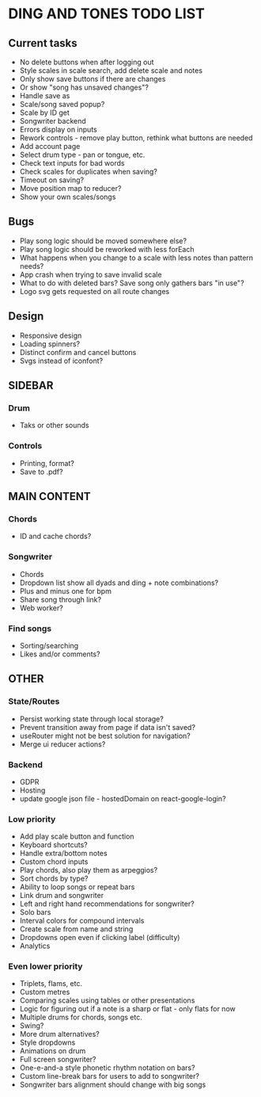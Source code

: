 # DING AND TONES TODO LIST

## Current tasks

* No delete buttons when after logging out
* Style scales in scale search, add delete scale and notes
* Only show save buttons if there are changes
* Or show "song has unsaved changes"?
* Handle save as
* Scale/song saved popup?
* Scale by ID get
* Songwriter backend
* Errors display on inputs
* Rework controls - remove play button, rethink what buttons are needed
* Add account page
* Select drum type - pan or tongue, etc.
* Check text inputs for bad words
* Check scales for duplicates when saving?
* Timeout on saving?
* Move position map to reducer?
* Show your own scales/songs

## Bugs

* Play song logic should be moved somewhere else?
* Play song logic should be reworked with less forEach
* What happens when you change to a scale with less notes than pattern needs?
* App crash when trying to save invalid scale
* What to do with deleted bars? Save song only gathers bars "in use"?
* Logo svg gets requested on all route changes

## Design

* Responsive design
* Loading spinners?
* Distinct confirm and cancel buttons
* Svgs instead of iconfont?

## SIDEBAR

### Drum

* Taks or other sounds

### Controls

* Printing, format?
* Save to .pdf?

## MAIN CONTENT

### Chords

* ID and cache chords?

### Songwriter

* Chords
* Dropdown list show all dyads and ding + note combinations?
* Plus and minus one for bpm
* Share song through link?
* Web worker?

### Find songs

* Sorting/searching
* Likes and/or comments?

## OTHER

### State/Routes

* Persist working state through local storage?
* Prevent transition away from page if data isn't saved?
* useRouter might not be best solution for navigation?
* Merge ui reducer actions?

### Backend

* GDPR
* Hosting
* update google json file - hostedDomain on react-google-login?

### Low priority

* Add play scale button and function
* Keyboard shortcuts?
* Handle extra/bottom notes
* Custom chord inputs
* Play chords, also play them as arpeggios?
* Sort chords by type?
* Ability to loop songs or repeat bars
* Link drum and songwriter
* Left and right hand recommendations for songwriter?
* Solo bars
* Interval colors for compound intervals
* Create scale from name and string
* Dropdowns open even if clicking label (difficulty)
* Analytics

### Even lower priority

* Triplets, flams, etc.
* Custom metres
* Comparing scales using tables or other presentations
* Logic for figuring out if a note is a sharp or flat - only flats for now
* Multiple drums for chords, songs etc.
* Swing?
* More drum alternatives?
* Style dropdowns
* Animations on drum
* Full screen songwriter?
* One-e-and-a style phonetic rhythm notation on bars?
* Custom line-break bars for users to add to songwriter?
* Songwriter bars alignment should change with big songs
